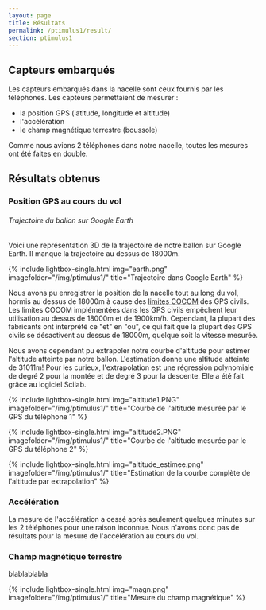 ```yaml
---
layout: page
title: Résultats
permalink: /ptimulus1/result/
section: ptimulus1
---
```


## Capteurs embarqués
Les capteurs embarqués dans la nacelle sont ceux fournis par les téléphones. Les capteurs permettaient de mesurer :

 - la position GPS (latitude, longitude et altitude)
 - l'accélération
 - le champ magnétique terrestre (boussole)
 
Comme nous avions 2 téléphones dans notre nacelle, toutes les mesures ont été faites en double.

## Résultats obtenus

### Position GPS au cours du vol

###### Trajectoire du ballon sur Google Earth
Voici une représentation 3D de la trajectoire de notre ballon sur Google Earth. Il manque la trajectoire au dessus de 18000m.

{% include lightbox-single.html img="earth.png" imagefolder="/img/ptimulus1/"  title="Trajectoire dans Google Earth" %}

Nous avons pu enregistrer la position de la nacelle tout au long du vol, hormis au dessus de 18000m à cause des [limites COCOM](http://fr.wikipedia.org/wiki/Global_Positioning_System#Limitations_des_r.C3.A9cepteurs_civils) des GPS civils. Les limites COCOM implémentées dans les GPS civils empêchent leur utilisation au dessus de 18000m et de 1900km/h. Cependant, la plupart des fabricants ont interprété ce "et" en "ou", ce qui fait que la plupart des GPS civils se désactivent au dessus de 18000m, quelque soit la vitesse mesurée.

Nous avons cependant pu extrapoler notre courbe d'altitude pour estimer l'altitude atteinte par notre ballon. L'estimation donne une altitude atteinte de 31011m!
Pour les curieux, l'extrapolation est une régression polynomiale de degré 2 pour la montée et de degré 3 pour la descente. Elle a été fait grâce au logiciel Scilab.

{% include lightbox-single.html img="altitude1.PNG" imagefolder="/img/ptimulus1/"  title="Courbe de l'altitude mesurée par le GPS du téléphone 1" %}

{% include lightbox-single.html img="altitude2.PNG" imagefolder="/img/ptimulus1/"  title="Courbe de l'altitude mesurée par le GPS du téléphone 2" %}

{% include lightbox-single.html img="altitude_estimee.png" imagefolder="/img/ptimulus1/"  title="Estimation de la courbe complète de l'altitude par extrapolation" %}


### Accélération
La mesure de l'accélération a cessé après seulement quelques minutes sur les 2 téléphones pour une raison inconnue. Nous n'avons donc pas de résultats pour la mesure de l'accélération au cours du vol.


### Champ magnétique terrestre
blablablabla

{% include lightbox-single.html img="magn.png" imagefolder="/img/ptimulus1/" title="Mesure du champ magnétique" %}



